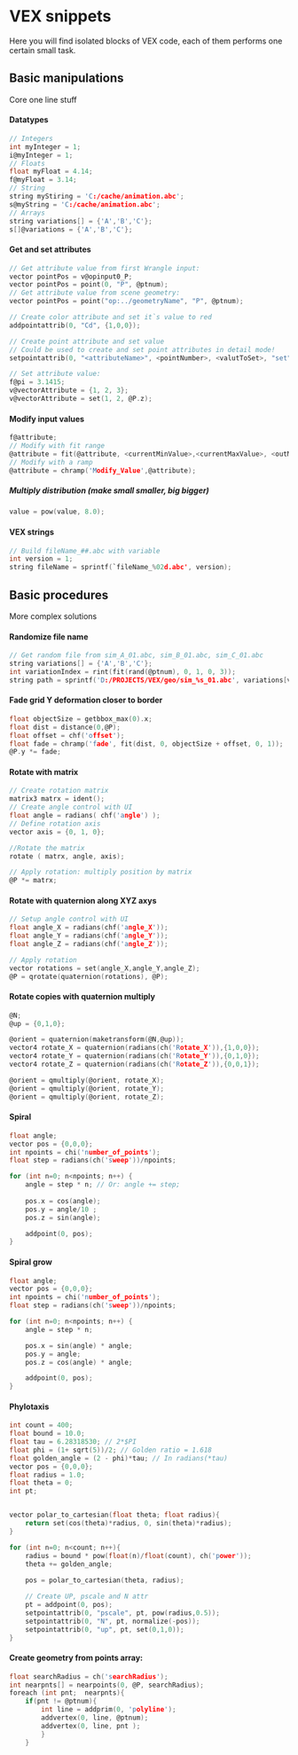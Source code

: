 # VEX snippets
Here you will find isolated blocks of VEX code, each of them performs one certain small task.  

## Basic manipulations
Core one line stuff
#### Datatypes
```C
// Integers
int myInteger = 1;
i@myInteger = 1;
// Floats
float myFloat = 4.14;
f@myFloat = 3.14;
// String
string myStiring = 'C:/cache/animation.abc';
s@myString = 'C:/cache/animation.abc';
// Arrays
string variations[] = {'A','B','C'};
s[]@variations = {'A','B','C'};

```
#### Get and set attributes
```C
// Get attribute value from first Wrangle input:  
vector pointPos = v@opinput0_P;
vector pointPos = point(0, "P", @ptnum);
// Get attribute value from scene geometry:  
vector pointPos = point("op:../geometryName", "P", @ptnum); 

// Create color attribute and set it`s value to red
addpointattrib(0, "Cd", {1,0,0});

// Create point attribute and set value
// Could be used to create and set point attributes in detail mode!
setpointattrib(0, "<attributeName>", <pointNumber>, <valutToSet>, "set");  

// Set attribute value:
f@pi = 3.1415;
v@vectorAttribute = {1, 2, 3};  
v@vectorAttribute = set(1, 2, @P.z);  
```
#### Modify input values
```c
f@attribute;
// Modify with fit range
@attribute = fit(@attribute, <currentMinValue>,<currentMaxValue>, <outMin>, <outMax>);
// Modify with a ramp
@attribute = chramp('Modify_Value',@attribute);
```
##### Multiply distribution (make small smaller, big bigger)
```c
value = pow(value, 8.0);
```

#### VEX strings
```C
// Build fileName_##.abc with variable
int version = 1;
string fileName = sprintf(`fileName_%02d.abc', version);
```

## Basic procedures
More complex solutions

#### Randomize file name
```C
// Get random file from sim_A_01.abc, sim_B_01.abc, sim_C_01.abc
string variations[] = {'A','B','C'};
int variationIndex = rint(fit(rand(@ptnum), 0, 1, 0, 3));
string path = sprintf('D:/PROJECTS/VEX/geo/sim_%s_01.abc', variations[variationIndex-1])
```

#### Fade grid Y deformation closer to border
```C
float objectSize = getbbox_max(0).x;
float dist = distance(0,@P);
float offset = chf('offset');
float fade = chramp('fade', fit(dist, 0, objectSize + offset, 0, 1));
@P.y *= fade;
``` 

#### Rotate with matrix
```C
// Create rotation matrix
matrix3 matrx = ident();
// Create angle control with UI
float angle = radians( chf('angle') );
// Define rotation axis
vector axis = {0, 1, 0};

//Rotate the matrix
rotate ( matrx, angle, axis); 

// Apply rotation: multiply position by matrix
@P *= matrx; 
```

#### Rotate with quaternion along XYZ axys
```C
// Setup angle control with UI
float angle_X = radians(chf('angle_X'));
float angle_Y = radians(chf('angle_Y'));
float angle_Z = radians(chf('angle_Z'));

// Apply rotation
vector rotations = set(angle_X,angle_Y,angle_Z);
@P = qrotate(quaternion(rotations), @P);
```

#### Rotate copies with quaternion multiply
```C
@N;
@up = {0,1,0};

@orient = quaternion(maketransform(@N,@up));
vector4 rotate_X = quaternion(radians(ch('Rotate_X')),{1,0,0});
vector4 rotate_Y = quaternion(radians(ch('Rotate_Y')),{0,1,0});
vector4 rotate_Z = quaternion(radians(ch('Rotate_Z')),{0,0,1});

@orient = qmultiply(@orient, rotate_X);
@orient = qmultiply(@orient, rotate_Y);
@orient = qmultiply(@orient, rotate_Z);
```


#### Spiral 
```C
float angle;
vector pos = {0,0,0};
int npoints = chi('number_of_points');
float step = radians(ch('sweep'))/npoints;

for (int n=0; n<npoints; n++) {  
    angle = step * n; // Or: angle += step;
    
    pos.x = cos(angle);
    pos.y = angle/10 ;
    pos.z = sin(angle);

    addpoint(0, pos);
}
```

#### Spiral grow
```C
float angle;
vector pos = {0,0,0}; 
int npoints = chi('number_of_points');
float step = radians(ch('sweep'))/npoints;

for (int n=0; n<npoints; n++) {
    angle = step * n;

    pos.x = sin(angle) * angle; 
    pos.y = angle;
    pos.z = cos(angle) * angle;

    addpoint(0, pos);
}
```
#### Phylotaxis
```C
int count = 400;
float bound = 10.0;
float tau = 6.28318530; // 2*$PI
float phi = (1+ sqrt(5))/2; // Golden ratio = 1.618
float golden_angle = (2 - phi)*tau; // In radians(*tau)
vector pos = {0,0,0};
float radius = 1.0;
float theta = 0;
int pt;


vector polar_to_cartesian(float theta; float radius){
    return set(cos(theta)*radius, 0, sin(theta)*radius);
}

for (int n=0; n<count; n++){
    radius = bound * pow(float(n)/float(count), ch('power'));
    theta += golden_angle;
    
    pos = polar_to_cartesian(theta, radius);

    // Create UP, pscale and N attr
    pt = addpoint(0, pos);
    setpointattrib(0, "pscale", pt, pow(radius,0.5));
    setpointattrib(0, "N", pt, normalize(-pos));
    setpointattrib(0, "up", pt, set(0,1,0));
}
```

#### Create geometry from points array:
```c
float searchRadius = ch('searchRadius');
int nearpnts[] = nearpoints(0, @P, searchRadius);
foreach (int pnt;  nearpnts){
    if(pnt != @ptnum){
        int line = addprim(0, 'polyline');
        addvertex(0, line, @ptnum);
        addvertex(0, line, pnt );
        }
    } 
```